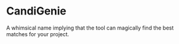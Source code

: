 # CandiGenie

A whimsical name implying that the tool can magically find the best matches for your project.
